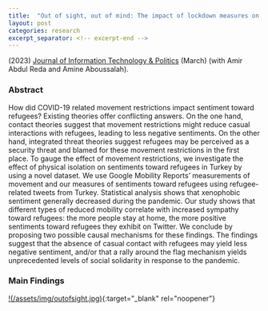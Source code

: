 ```yaml
---
title:  "Out of sight, out of mind: The impact of lockdown measures on sentiment towards refugees"
layout: post
categories: research
excerpt_separator: <!-- excerpt-end -->
---
```

(2023) [Journal of Information Technology & Politics](https://www-tandfonline-com.myaccess.library.utoronto.ca/doi/full/10.1080/19331681.2023.2183301) (March) (with Amir Abdul Reda and Amine Aboussalah). 
<!-- excerpt-end -->

### Abstract 

How did COVID-19 related movement restrictions impact sentiment toward refugees? Existing theories offer conflicting answers. On the one hand, contact theories suggest that movement restrictions might reduce casual interactions with refugees, leading to less negative sentiments. On the other hand, integrated threat theories suggest refugees may be perceived as a security threat and blamed for these movement restrictions in the first place. To gauge the effect of movement restrictions, we investigate the effect of physical isolation on sentiments toward refugees in Turkey by using a novel dataset. We use Google Mobility Reports’ measurements of movement and our measures of sentiments toward refugees using refugee-related tweets from Turkey. Statistical analysis shows that xenophobic sentiment generally decreased during the pandemic. Our study shows that different types of reduced mobility correlate with increased sympathy toward refugees: the more people stay at home, the more positive sentiments toward refugees they exhibit on Twitter. We conclude by proposing two possible causal mechanisms for these findings. The findings suggest that the absence of casual contact with refugees may yield less negative sentiment, and/or that a rally around the flag mechanism yields unprecedented levels of social solidarity in response to the pandemic.

### Main Findings
[!(/assets/img/outofsight.jpg)](http://semuhi.github.io/assets/img/outofsight.jpg){:target="_blank" rel="noopener"}

